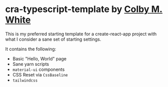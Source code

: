 # cra-typescript-template by [Colby M. White]

This is my preferred starting template for a create-react-app project with what I consider a sane set of starting settings.

It contains the following:
- Basic "Hello, World" page
- Sane yarn scripts
- `material-ui` components
- CSS Reset via `CssBaseline`
- `tailwindcss`

[Colby M. White]: https://github.com/colbywhite/
